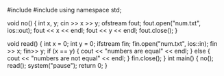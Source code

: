 #include<iostream>
#include<fstream>
using namespace std;

void no()
{
	int x, y;
	cin >> x >> y;
	ofstream fout;
	fout.open("num.txt", ios::out);
	fout << x << endl;
	fout << y << endl;
	fout.close();
}

void read()
{
	int x = 0;
	int y = 0;
	ifstream fin;
	fin.open("num.txt", ios::in);
	fin >> x;
	fin>> y;
	if (x == y)
	{
		cout << "numbers are equal" << endl;
	}
	else
	{
		cout << "numbers are not equal" << endl;
	}
	fin.close();
}
int main()
{
	no();
	read();
	system("pause");
	return 0;
}


